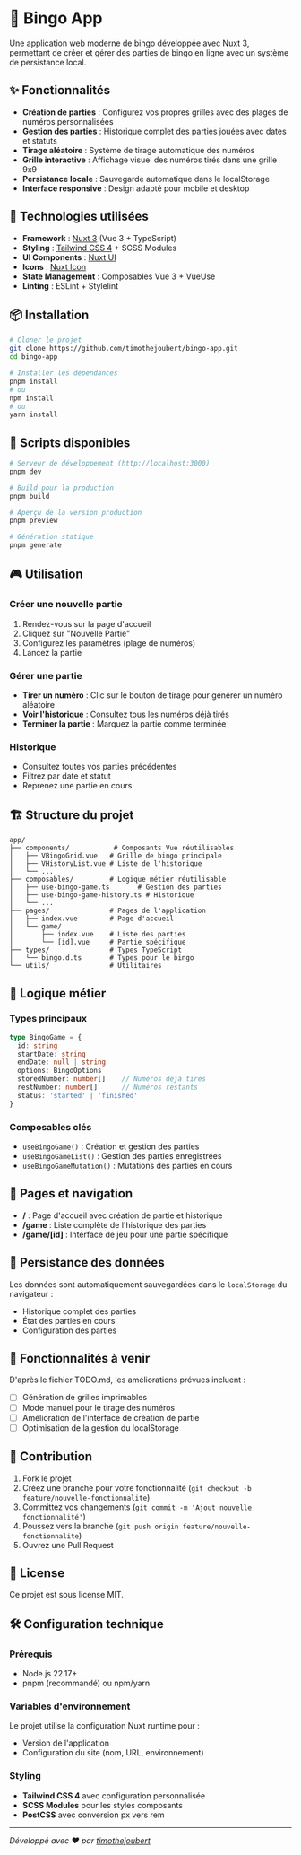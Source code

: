 # 🎯 Bingo App

Une application web moderne de bingo développée avec Nuxt 3, permettant de créer et gérer des parties de bingo en ligne avec un système de persistance local.

## ✨ Fonctionnalités

- **Création de parties** : Configurez vos propres grilles avec des plages de numéros personnalisées
- **Gestion des parties** : Historique complet des parties jouées avec dates et statuts
- **Tirage aléatoire** : Système de tirage automatique des numéros
- **Grille interactive** : Affichage visuel des numéros tirés dans une grille 9x9
- **Persistance locale** : Sauvegarde automatique dans le localStorage
- **Interface responsive** : Design adapté pour mobile et desktop

## 🚀 Technologies utilisées

- **Framework** : [Nuxt 3](https://nuxt.com/) (Vue 3 + TypeScript)
- **Styling** : [Tailwind CSS 4](https://tailwindcss.com/) + SCSS Modules
- **UI Components** : [Nuxt UI](https://ui.nuxt.com/)
- **Icons** : [Nuxt Icon](https://github.com/nuxt/icon)
- **State Management** : Composables Vue 3 + VueUse
- **Linting** : ESLint + Stylelint

## 📦 Installation

```bash
# Cloner le projet
git clone https://github.com/timothejoubert/bingo-app.git
cd bingo-app

# Installer les dépendances
pnpm install
# ou
npm install
# ou
yarn install
```

## 🔧 Scripts disponibles

```bash
# Serveur de développement (http://localhost:3000)
pnpm dev

# Build pour la production
pnpm build

# Aperçu de la version production
pnpm preview

# Génération statique
pnpm generate
```

## 🎮 Utilisation

### Créer une nouvelle partie
1. Rendez-vous sur la page d'accueil
2. Cliquez sur "Nouvelle Partie"
3. Configurez les paramètres (plage de numéros)
4. Lancez la partie

### Gérer une partie
- **Tirer un numéro** : Clic sur le bouton de tirage pour générer un numéro aléatoire
- **Voir l'historique** : Consultez tous les numéros déjà tirés
- **Terminer la partie** : Marquez la partie comme terminée

### Historique
- Consultez toutes vos parties précédentes
- Filtrez par date et statut
- Reprenez une partie en cours

## 🏗️ Structure du projet

```
app/
├── components/           # Composants Vue réutilisables
│   ├── VBingoGrid.vue   # Grille de bingo principale
│   ├── VHistoryList.vue # Liste de l'historique
│   └── ...
├── composables/         # Logique métier réutilisable
│   ├── use-bingo-game.ts       # Gestion des parties
│   ├── use-bingo-game-history.ts # Historique
│   └── ...
├── pages/               # Pages de l'application
│   ├── index.vue        # Page d'accueil
│   └── game/
│       ├── index.vue    # Liste des parties
│       └── [id].vue     # Partie spécifique
├── types/               # Types TypeScript
│   └── bingo.d.ts       # Types pour le bingo
└── utils/               # Utilitaires
```

## 🎯 Logique métier

### Types principaux

```typescript
type BingoGame = {
  id: string
  startDate: string
  endDate: null | string
  options: BingoOptions
  storedNumber: number[]    // Numéros déjà tirés
  restNumber: number[]      // Numéros restants
  status: 'started' | 'finished'
}
```

### Composables clés

- `useBingoGame()` : Création et gestion des parties
- `useBingoGameList()` : Gestion des parties enregistrées
- `useBingoGameMutation()` : Mutations des parties en cours

## 📱 Pages et navigation

- **/** : Page d'accueil avec création de partie et historique
- **/game** : Liste complète de l'historique des parties
- **/game/[id]** : Interface de jeu pour une partie spécifique

## 💾 Persistance des données

Les données sont automatiquement sauvegardées dans le `localStorage` du navigateur :
- Historique complet des parties
- État des parties en cours
- Configuration des parties

## 🔮 Fonctionnalités à venir

D'après le fichier TODO.md, les améliorations prévues incluent :

- [ ] Génération de grilles imprimables
- [ ] Mode manuel pour le tirage des numéros
- [ ] Amélioration de l'interface de création de partie
- [ ] Optimisation de la gestion du localStorage

## 🤝 Contribution

1. Fork le projet
2. Créez une branche pour votre fonctionnalité (`git checkout -b feature/nouvelle-fonctionnalite`)
3. Committez vos changements (`git commit -m 'Ajout nouvelle fonctionnalité'`)
4. Poussez vers la branche (`git push origin feature/nouvelle-fonctionnalite`)
5. Ouvrez une Pull Request

## 📝 License

Ce projet est sous license MIT.

## 🛠️ Configuration technique

### Prérequis
- Node.js 22.17+
- pnpm (recommandé) ou npm/yarn

### Variables d'environnement
Le projet utilise la configuration Nuxt runtime pour :
- Version de l'application
- Configuration du site (nom, URL, environnement)

### Styling
- **Tailwind CSS 4** avec configuration personnalisée
- **SCSS Modules** pour les styles composants
- **PostCSS** avec conversion px vers rem

---

*Développé avec ❤️ par [timothejoubert](https://github.com/timothejoubert)*
